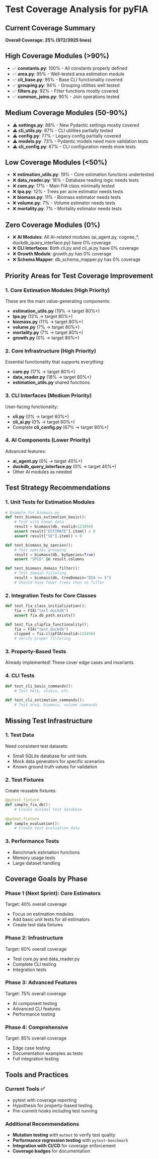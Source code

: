 # Test Coverage Analysis for pyFIA

## Current Coverage Summary
**Overall Coverage: 25% (972/3925 lines)**

## High Coverage Modules (>90%)
- ✅ **constants.py**: 100% - All constants properly defined
- ✅ **area.py**: 95% - Well-tested area estimation module  
- ✅ **cli_base.py**: 95% - Base CLI functionality covered
- ✅ **grouping.py**: 94% - Grouping utilities well tested
- ✅ **filters.py**: 92% - Filter functions mostly covered
- ✅ **common_joins.py**: 90% - Join operations tested

## Medium Coverage Modules (50-90%)
- ⚠️ **settings.py**: 88% - New Pydantic settings mostly covered
- ⚠️ **cli_utils.py**: 87% - CLI utilities partially tested
- ⚠️ **config.py**: 77% - Legacy config partially covered
- ⚠️ **models.py**: 73% - Pydantic models need more validation tests
- ⚠️ **cli_config.py**: 67% - CLI configuration needs more tests

## Low Coverage Modules (<50%)
- ❌ **estimation_utils.py**: 19% - Core estimation functions undertested
- ❌ **data_reader.py**: 18% - Database reading logic needs tests
- ❌ **core.py**: 17% - Main FIA class minimally tested
- ❌ **tpa.py**: 12% - Trees per acre estimator needs tests
- ❌ **biomass.py**: 11% - Biomass estimator needs tests
- ❌ **volume.py**: 7% - Volume estimator needs tests
- ❌ **mortality.py**: 7% - Mortality estimator needs tests

## Zero Coverage Modules (0%)
- ❌ **AI Modules**: All AI-related modules (ai_agent.py, cognee_*, duckdb_query_interface.py) have 0% coverage
- ❌ **CLI Interfaces**: Both cli.py and cli_ai.py have 0% coverage  
- ❌ **Growth Module**: growth.py has 0% coverage
- ❌ **Schema Mapper**: db_schema_mapper.py has 0% coverage

## Priority Areas for Test Coverage Improvement

### 1. Core Estimation Modules (High Priority)
These are the main value-generating components:
- **estimation_utils.py** (19% → target 80%+)
- **tpa.py** (12% → target 80%+)
- **biomass.py** (11% → target 80%+)
- **volume.py** (7% → target 80%+)
- **mortality.py** (7% → target 80%+)
- **growth.py** (0% → target 80%+)

### 2. Core Infrastructure (High Priority)
Essential functionality that supports everything:
- **core.py** (17% → target 80%+)
- **data_reader.py** (18% → target 80%+)
- **estimation_utils.py** shared functions

### 3. CLI Interfaces (Medium Priority)
User-facing functionality:
- **cli.py** (0% → target 60%+)
- **cli_ai.py** (0% → target 60%+)
- Complete **cli_config.py** (67% → target 80%+)

### 4. AI Components (Lower Priority)
Advanced features:
- **ai_agent.py** (0% → target 40%+)
- **duckdb_query_interface.py** (0% → target 40%+)
- Other AI modules as needed

## Test Strategy Recommendations

### 1. Unit Tests for Estimation Modules
```python
# Example for biomass.py
def test_biomass_estimation_basic():
    # Test with known data
    result = biomass(db, evalid=123456)
    assert result["ESTIMATE"].item() > 0
    assert result["SE"].item() > 0

def test_biomass_by_species():
    # Test species grouping
    result = biomass(db, bySpecies=True)
    assert "SPCD" in result.columns

def test_biomass_domain_filter():
    # Test domain filtering
    result = biomass(db, treeDomain="DIA >= 5")
    # Should have fewer trees than no filter
```

### 2. Integration Tests for Core Classes
```python
def test_fia_class_initialization():
    fia = FIA("test.duckdb")
    assert fia.db_path.exists()

def test_fia_clipfia_functionality():
    fia = FIA("test.duckdb")
    clipped = fia.clipFIA(evalid=123456)
    # Verify proper filtering
```

### 3. Property-Based Tests
Already implemented! These cover edge cases and invariants.

### 4. CLI Tests
```python
def test_cli_basic_commands():
    # Test help, status, etc.
    
def test_cli_estimation_commands():
    # Test area, biomass, volume commands
```

## Missing Test Infrastructure

### 1. Test Data
Need consistent test datasets:
- Small SQLite database for unit tests
- Mock data generators for specific scenarios
- Known ground truth values for validation

### 2. Test Fixtures
Create reusable fixtures:
```python
@pytest.fixture
def sample_fia_db():
    # Create minimal test database
    
@pytest.fixture  
def sample_evaluation():
    # Create test evaluation data
```

### 3. Performance Tests
- Benchmark estimation functions
- Memory usage tests
- Large dataset handling

## Coverage Goals by Phase

### Phase 1 (Next Sprint): Core Estimators
Target: 40% overall coverage
- Focus on estimation modules
- Add basic unit tests for all estimators
- Create test data fixtures

### Phase 2: Infrastructure  
Target: 60% overall coverage
- Test core.py and data_reader.py
- Complete CLI testing
- Integration tests

### Phase 3: Advanced Features
Target: 75% overall coverage  
- AI component testing
- Advanced CLI features
- Performance testing

### Phase 4: Comprehensive
Target: 85% overall coverage
- Edge case testing
- Documentation examples as tests
- Full integration testing

## Tools and Practices

### Current Tools ✅
- pytest with coverage reporting
- Hypothesis for property-based testing
- Pre-commit hooks including test running

### Additional Recommendations
- **Mutation testing** with `mutmut` to verify test quality
- **Performance regression testing** with `pytest-benchmark`
- **Integration with CI/CD** for coverage enforcement
- **Coverage badges** for documentation